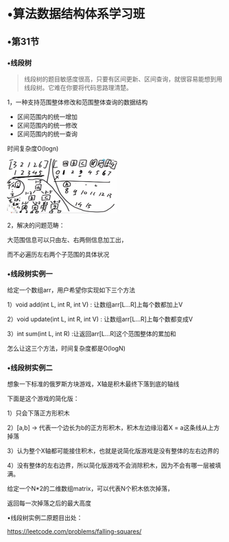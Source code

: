 # •算法数据结构体系学习班

## •第31节

### •线段树

> 线段树的题目敏感度很高，只要有区间更新、区间查询，就很容易能想到用线段树。它难在你要将代码思路理清楚。

1，一种支持范围整体修改和范围整体查询的数据结构

- 区间范围内的统一增加
- 区间范围内的统一修改
- 区间范围内的统一查询

时间复杂度O(logn)

<img src="../../images/image-20211020092403954.png" alt="image-20211020092403954" style="zoom:25%;" />

2，解决的问题范畴：

大范围信息可以只由左、右两侧信息加工出，

而不必遍历左右两个子范围的具体状况

### •线段树实例一

给定一个数组arr，用户希望你实现如下三个方法

1）void add(int L, int R, int V) : 让数组arr[L…R]上每个数都加上V

2）void update(int L, int R, int V) : 让数组arr[L…R]上每个数都变成V

3）int sum(int L, int R) :让返回arr[L…R]这个范围整体的累加和

怎么让这三个方法，时间复杂度都是O(logN)

### •线段树实例二

想象一下标准的俄罗斯方块游戏，X轴是积木最终下落到底的轴线

下面是这个游戏的简化版：

1）只会下落正方形积木

2）[a,b] -> 代表一个边长为b的正方形积木，积木左边缘沿着X = a这条线从上方掉落

3）认为整个X轴都可能接住积木，也就是说简化版游戏是没有整体的左右边界的

4）没有整体的左右边界，所以简化版游戏不会消除积木，因为不会有哪一层被填满。



给定一个N*2的二维数组matrix，可以代表N个积木依次掉落，

返回每一次掉落之后的最大高度

•线段树实例二原题目出处：



https://leetcode.com/problems/falling-squares/